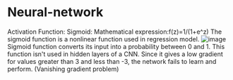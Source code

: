 # Neural-network
Activation Function:
Sigmoid:
	Mathematical expression:f(z)=1/(1+e^z)
	The sigmoid function is a nonlinear function used in regression model.
	![image](https://user-images.githubusercontent.com/107789113/197200789-25dad962-fc4d-4548-9496-62561ed99176.png)
	Sigmoid function converts its input into a probability between 0 and 1.
	This function isn't used in hidden layers of a CNN. Since it gives a low gradient for values greater than 3 and less than -3, the network fails to learn and perform.
	(Vanishing gradient problem)
